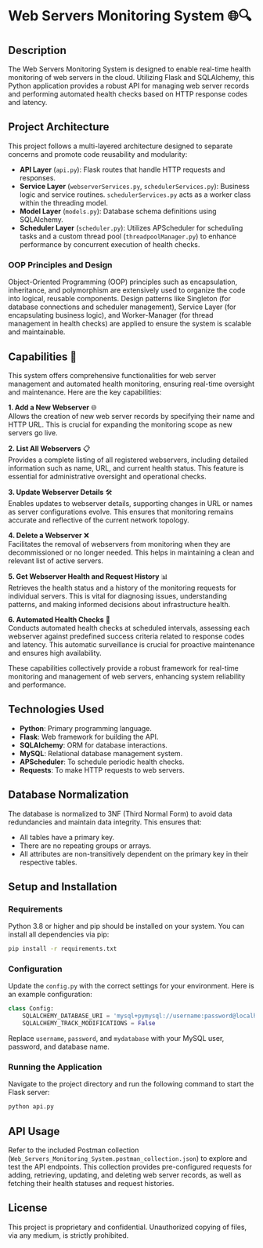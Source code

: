 
# Web Servers Monitoring System 🌐🔍

## Description
The Web Servers Monitoring System is designed to enable real-time health monitoring of web servers in the cloud. Utilizing Flask and SQLAlchemy, this Python application provides a robust API for managing web server records and performing automated health checks based on HTTP response codes and latency.

## Project Architecture
This project follows a multi-layered architecture designed to separate concerns and promote code reusability and modularity:
- **API Layer** (`api.py`): Flask routes that handle HTTP requests and responses.
- **Service Layer** (`webserverServices.py`, `schedulerServices.py`): Business logic and service routines. `schedulerServices.py` acts as a worker class within the threading model.
- **Model Layer** (`models.py`): Database schema definitions using SQLAlchemy.
- **Scheduler Layer** (`scheduler.py`): Utilizes APScheduler for scheduling tasks and a custom thread pool (`threadpoolManager.py`) to enhance performance by concurrent execution of health checks.

### OOP Principles and Design
Object-Oriented Programming (OOP) principles such as encapsulation, inheritance, and polymorphism are extensively used to organize the code into logical, reusable components. Design patterns like Singleton (for database connections and scheduler management), Service Layer (for encapsulating business logic), and Worker-Manager (for thread management in health checks) are applied to ensure the system is scalable and maintainable.


## Capabilities 🚀
This system offers comprehensive functionalities for web server management and automated health monitoring, ensuring real-time oversight and maintenance. Here are the key capabilities:

**1. Add a New Webserver** 🌐<br>
Allows the creation of new web server records by specifying their name and HTTP URL. This is crucial for expanding the monitoring scope as new servers go live.

**2. List All Webservers** 📋<br>
Provides a complete listing of all registered webservers, including detailed information such as name, URL, and current health status. This feature is essential for administrative oversight and operational checks.

**3. Update Webserver Details** 🛠️<br>
Enables updates to webserver details, supporting changes in URL or names as server configurations evolve. This ensures that monitoring remains accurate and reflective of the current network topology.

**4. Delete a Webserver** ❌<br>
Facilitates the removal of webservers from monitoring when they are decommissioned or no longer needed. This helps in maintaining a clean and relevant list of active servers.

**5. Get Webserver Health and Request History** 📊<br>
Retrieves the health status and a history of the monitoring requests for individual servers. This is vital for diagnosing issues, understanding patterns, and making informed decisions about infrastructure health.

**6. Automated Health Checks** 🏥<br>
Conducts automated health checks at scheduled intervals, assessing each webserver against predefined success criteria related to response codes and latency. This automatic surveillance is crucial for proactive maintenance and ensures high availability.

These capabilities collectively provide a robust framework for real-time monitoring and management of web servers, enhancing system reliability and performance.


## Technologies Used
- **Python**: Primary programming language.
- **Flask**: Web framework for building the API.
- **SQLAlchemy**: ORM for database interactions.
- **MySQL**: Relational database management system.
- **APScheduler**: To schedule periodic health checks.
- **Requests**: To make HTTP requests to web servers.

## Database Normalization
The database is normalized to 3NF (Third Normal Form) to avoid data redundancies and maintain data integrity. This ensures that:
- All tables have a primary key.
- There are no repeating groups or arrays.
- All attributes are non-transitively dependent on the primary key in their respective tables.

## Setup and Installation

### Requirements
Python 3.8 or higher and pip should be installed on your system. You can install all dependencies via pip:
```bash
pip install -r requirements.txt
```

### Configuration
Update the `config.py` with the correct settings for your environment. Here is an example configuration:
```python
class Config:
    SQLALCHEMY_DATABASE_URI = 'mysql+pymysql://username:password@localhost/mydatabase'
    SQLALCHEMY_TRACK_MODIFICATIONS = False
```
Replace `username`, `password`, and `mydatabase` with your MySQL user, password, and database name.

### Running the Application
Navigate to the project directory and run the following command to start the Flask server:
```bash
python api.py
```

## API Usage
Refer to the included Postman collection (`Web_Servers_Monitoring_System.postman_collection.json`) to explore and test the API endpoints. This collection provides pre-configured requests for adding, retrieving, updating, and deleting web server records, as well as fetching their health statuses and request histories.

## License
This project is proprietary and confidential. Unauthorized copying of files, via any medium, is strictly prohibited.